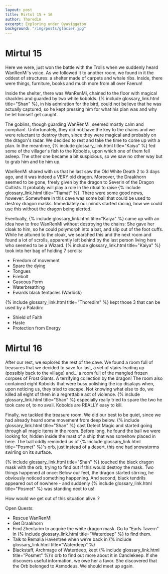 ```yaml
---
layout: post
title: Mirtul 15 + 16
author: Thoredim
excerpt: Exploring under Oyaviggaton
background: "/img/posts/glacier.jpg"
---
```


# Mirtul 15

Here we were, just won the battle with the Trolls when we suddenly heard
WanRenMi's voice. As we followed it to another room, we found in it the oddest
of structures: a shelter made of carpets and whale ribs. Inside, there were
things, furniture, books and much more from all over Faerun!

Inside the shelter, there was WanRenMi, chained to the floor with magical
shackles and guarded by two white kobolds. {% include glossary_link.html title="Shan" %}, in his admiration for the bird,
could not believe that he was actually captured, so he kept pressing him for
what his plan was and why he let himself get caught.

The goblins, though guarding WanRenMi, seemed mostly calm and compliant.
Unfortunately, they did not have the key to the chains and we were reluctant to
destroy them, since they were magical and probably on the dragon's radar. We
decided to rest and take the time to come up with a plan. In the meantime, {% include glossary_link.html title="Kaiya" %}
fed some of the villager's fish to the Kobolds, upon which one of them fell
asleep. The other one became a bit suspicious, so we saw no other way but to
grab him and tie him up.

WanRenMi shared with us that he last saw the Old White Death 2 to 3 days ago,
and it was indeed a VERY old dragon. Moreover, the Draakhorn seemed to be gone,
freely given by the dragon to Severin of the Dragon Cultists. It probably will
play a role in the ritual to raise {% include glossary_link.html title="Tiamat" %}.  There were some good news, however:
Somewhere in this cave was some ball that could be used to destroy dragon masks.
Immediately our minds started racing, how we could use this without the dragon
being alerted.

Eventually, {% include glossary_link.html title="Kaiya" %} came up with an idea how to free WanRenMi without destroying
the chains: She gave her cloak to him, so he could polymorph into a bat, and
slip out of the foot cuffs.  While he attuned to the cloak, we searched this and
the next room and found a lot of scrolls, apparently left behind by the last
person living here who seemed to be a Wizard. {% include glossary_link.html title="Kaiya" %} took into her bag of holding
7 scrolls:

- Freedom of movement
- Spare the dying
- Tongues
- Firebolt
- Gaseous Form
- Waterbreathing
- Ewards black tentacles (Warlock)

{% include glossary_link.html title="Thoredim" %} kept those 3 that can be used by a Paladin:

- Shield of Faith
- Haste
- Protection from Energy

# Mirtul 16

After our rest, we explored the rest of the cave. We found a room full of
treasures that we decided to save for last, a set of stairs leading up (possibly
back to the village) and... a room full of the mangled frozen corpses of Frost
Giants. A terrifying collection by the dragon! The room also contained eight
Kobolds that were busy polishing the icy displays when, upon noticing us, they
tried to escape. Not knowing what else to do, we killed all eight of them in a
regrettable act of violence. {% include glossary_link.html title="Shan" %} especially really tried to spare the two he
took care of, to no avail. Kobolds are REALLY easy to kill.

Finally, we tackled the treasure room. We did our best to be quiet, since we had
already heard some movement from deep below. {% include glossary_link.html title="Shan" %} cast Detect Magic and started
going through all magic items in the room. Before long, he found the ball we
were looking for, hidden inside the mast of a ship that was somehow placed in
here. The ball oddly reminded us of {% include glossary_link.html title="Posmet" %}'s orb, just instead of a desert, this
one had snowstorms swirling on its surface.

{% include glossary_link.html title="Shan" %} touched the black dragon mask with the orb, trying to find out if this
would destroy the mask. Two things happened at once: Below our feet, the dragon
started stirring, he obviously noticed something happening. And second, black
tendrils appeared out of nowhere - and suddenly {% include glossary_link.html title="Posmet" %} was standing next to us!

How would we get out of this situation alive..?

Open Quests:

- Rescue WanRenMi
- Get Draakhorn
- Find Zhentarim to acquire the white dragon mask. Go to “Earls Tavern” in {% include glossary_link.html title="Waterdeep" %} to find them.
- Talk to Remalia Haventree when we’re back in {% include glossary_link.html title="Waterdeep" %}
- Blackstaff, Archmage of Waterdeep, kept {% include glossary_link.html title="Posmet" %}’s orb to find out more about it in Candlekeep. If she discovers useful information, we owe her a favor. She discovered that the Orb belonged to Asmodeus. We should meet up again.
